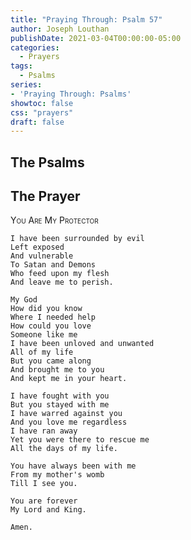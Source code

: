 ```yaml
---
title: "Praying Through: Psalm 57"
author: Joseph Louthan
publishDate: 2021-03-04T00:00:00-05:00
categories:
  - Prayers
tags:
  - Psalms
series:
- 'Praying Through: Psalms'
showtoc: false
css: "prayers"
draft: false
---
```

## The Psalms



## The Prayer

<div style="font-variant: small-caps;">
You Are My Protector
</div>
 
```text
I have been surrounded by evil
Left exposed
And vulnerable
To Satan and Demons
Who feed upon my flesh
And leave me to perish.

My God
How did you know
Where I needed help
How could you love 
Someone like me
I have been unloved and unwanted
All of my life
But you came along
And brought me to you
And kept me in your heart.

I have fought with you
But you stayed with me
I have warred against you
And you love me regardless
I have ran away
Yet you were there to rescue me
All the days of my life.

You have always been with me
From my mother's womb
Till I see you.

You are forever
My Lord and King.

Amen.
```
